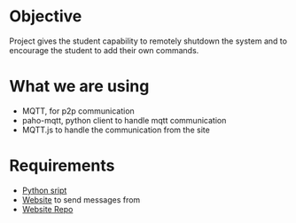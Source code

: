 # Objective

Project gives the student capability to remotely shutdown the system and to encourage the student to add their own commands.

# What we are using
* MQTT, for p2p communication
* paho-mqtt, python client to handle mqtt communication
* MQTT.js to handle the communication from the site

# Requirements
* [Python sript](https://gist.github.com/iamads/a32394e84138093cdde651a615c3e960)
* [Website](http://abhijeet.de/remote_control/) to send messages from
* [Website Repo](https://github.com/iamads/remote_control)

